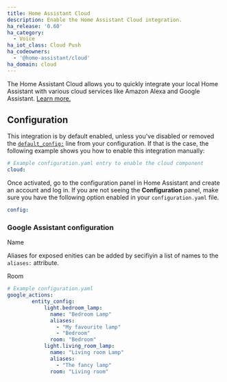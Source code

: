 ```yaml
---
title: Home Assistant Cloud
description: Enable the Home Assistant Cloud integration.
ha_release: '0.60'
ha_category:
  - Voice
ha_iot_class: Cloud Push
ha_codeowners:
  - '@home-assistant/cloud'
ha_domain: cloud
---
```


The Home Assistant Cloud allows you to quickly integrate your local Home Assistant with various cloud services like Amazon Alexa and Google Assistant. [Learn more.](/cloud)

## Configuration

This integration is by default enabled, unless you've disabled or removed the [`default_config:`](https://www.home-assistant.io/integrations/default_config/) line from your configuration. If that is the case, the following example shows you how to enable this integration manually:

```yaml
# Example configuration.yaml entry to enable the cloud component
cloud:
```

Once activated, go to the configuration panel in Home Assistant and create an account and log in. If you are not seeing the **Configuration** panel, make sure you have the following option enabled in your `configuration.yaml` file.

```yaml
config:
```
### Google Assistant configuration
Name

Aliases for exposed enities can be added by secifiyin a list of names to the ```aliases:``` attribute.

Room
```yaml
# Example configuration.yaml
google_actions:
        entity_config:
            light.bedroom_lamp:
              name: "Bedroom Lamp"
              aliases:
                - "My favourite lamp"
                - "Bedroom"
              room: "Bedroom"
            light.living_room_lamp:
              name: "Living room Lamp"
              aliases:
                - "The fancy lamp"
              room: "Living room"
```
